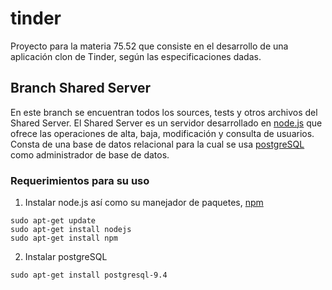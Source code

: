 # tinder

Proyecto para la materia 75.52 que consiste en el desarrollo de una aplicación clon de Tinder, según las especificaciones dadas.


## Branch Shared Server

En este branch se encuentran todos los sources, tests y otros archivos del Shared Server.
El Shared Server es un servidor desarrollado en [node.js](https://nodejs.org) que ofrece las operaciones de alta, baja, modificación y consulta de usuarios. Consta de una base de datos relacional para la cual se usa [postgreSQL](http://www.postgresql.org/) como administrador de base de datos.

### Requerimientos para su uso

1. Instalar node.js así como su manejador de paquetes, [npm](https://www.npmjs.com/)
``` 
sudo apt-get update
sudo apt-get install nodejs
sudo apt-get install npm
```

2. Instalar postgreSQL
```
sudo apt-get install postgresql-9.4
```


